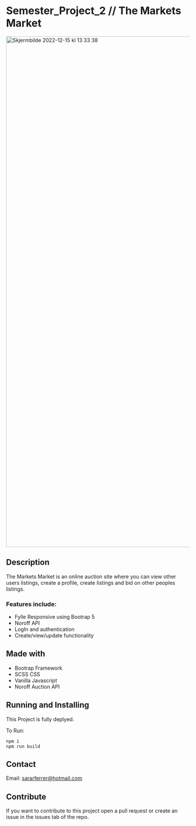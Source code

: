 # Semester_Project_2 // The Markets Market


<img width="1396" alt="Skjermbilde 2022-12-15 kl  13 33 38" src="https://user-images.githubusercontent.com/91666428/207860319-f7a10a6f-5775-4598-ae6d-1065153d3ec6.png">


## Description

The Markets Market is an online auction site where you can view other users listings, create a profile, create listings and bid on other peoples listings. 

### Features include: 

- Fylle Responsive using Bootrap 5
- Noroff API
- LogIn and authentication 
- Create/view/update functionality 

## Made with

- Bootrap Framework
- SCSS CSS
- Vanilla Javascript
- Noroff Auction API

## Running and Installing 

This Project is fully deplyed. 

To Run: 

```
npm i
npm run build
```

## Contact

Email: sararferrer@hotmail.com

## Contribute

If you want to contribute to this project open a pull request or create an issue in the issues tab of the repo. 
